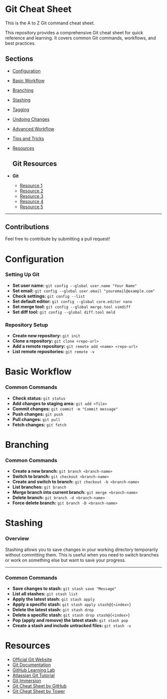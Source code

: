 # Git Cheat Sheet

This is the A to Z Git command cheat sheet.

This repository provides a comprehensive Git cheat sheet for quick reference and learning. It covers common Git commands, workflows, and best practices.


## Sections
- [Configuration](Configuration.md)
- [Basic Workflow](Workflow.md)
- [Branching](Branching.md)
- [Stashing](Stashing.md)
- [Tagging](Tagging.md)
- [Undoing Changes](UndoingChanges.md)
- [Advanced Workflow](AdvancedWorkflow.md)
- [Tips and Tricks](TipsAndTricks.md)
- [Resources](Resources.md)




  ## Git Resources

- **Git**
  - [Resource 1](Tools/git_1.pdf)
  - [Resource 2](Tools/git_2.pdf)
  - [Resource 3](Tools/git_3.pdf)
  - [Resource 4](Tools/git_4.pdf)
  - [Resource 5](Tools/git_5.pdf)

---

## Contributions
Feel free to contribute by submitting a pull request!

# Configuration

### Setting Up Git
- **Set user name:** `git config --global user.name "Your Name"`
- **Set email:** `git config --global user.email "youremail@example.com"`
- **Check settings:** `git config --list`
- **Set default editor:** `git config --global core.editor nano`
- **Set merge tool:** `git config --global merge.tool vimdiff`
- **Set diff tool:** `git config --global diff.tool meld`

### Repository Setup
- **Create new repository:** `git init`
- **Clone a repository:** `git clone <repo-url>`
- **Add a remote repository:** `git remote add <name> <repo-url>`
- **List remote repositories:** `git remote -v`

# Basic Workflow

### Common Commands
- **Check status:** `git status`
- **Add changes to staging area:** `git add <file>`
- **Commit changes:** `git commit -m "Commit message"`
- **Push changes:** `git push`
- **Pull changes:** `git pull`
- **Fetch changes:** `git fetch`


# Branching

### Common Commands
- **Create a new branch:** `git branch <branch-name>`
- **Switch to branch:** `git checkout <branch-name>`
- **Create and switch to branch:** `git checkout -b <branch-name>`
- **List branches:** `git branch`
- **Merge branch into current branch:** `git merge <branch-name>`
- **Delete branch:** `git branch -d <branch-name>`
- **Force delete branch:** `git branch -D <branch-name>`


# Stashing

### Overview
Stashing allows you to save changes in your working directory temporarily without committing them. This is useful when you need to switch branches or work on something else but want to save your progress.

---

### Common Commands
- **Save changes to stash:** `git stash save "Message"`
- **List all stashes:** `git stash list`
- **Apply the latest stash:** `git stash apply`
- **Apply a specific stash:** `git stash apply stash@{<index>}`
- **Delete the latest stash:** `git stash drop`
- **Delete a specific stash:** `git stash drop stash@{<index>}`
- **Pop (apply and remove) the latest stash:** `git stash pop`
- **Create a stash and include untracked files:** `git stash -u`


# Resources

- [Official Git Website](https://git-scm.com/)
- [Git Documentation](https://git-scm.com/doc)
- [GitHub Learning Lab](https://lab.github.com/)
- [Atlassian Git Tutorial](https://www.atlassian.com/git/tutorials)
- [Git Immersion](https://gitimmersion.com/)
- [Git Cheat Sheet by GitHub](https://education.github.com/git-cheat-sheet-education.pdf)
- [Git Cheat Sheet by Tower](https://www.git-tower.com/blog/git-cheat-sheet/)


